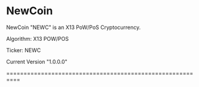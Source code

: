 NewCoin
====

NewCoin "NEWC" is an X13 PoW/PoS Cryptocurrency.

Algorithm: X13 POW/POS

Ticker: NEWC

Current Version "1.0.0.0"



==========================================================

